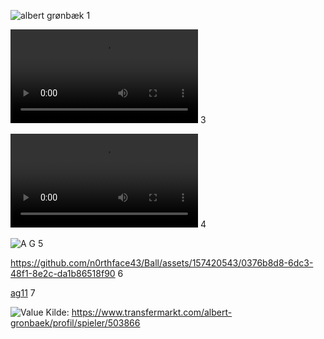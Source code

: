 


![albert grønbæk](https://github.com/n0rthface43/Ball/assets/157420543/fd7c3fec-7ee2-4c92-b248-c812be153671)
1

![albert_grønbæk](assets/images/albert-gronbaek18.mp4)
3

![ag](assets/images/albert-gronbaek18.mp4)
4

![A G](https://github.com/n0rthface43/Ball/assets/157420543/96258e07-bb1e-48a5-b818-744b0f2a9804)
5



https://github.com/n0rthface43/Ball/assets/157420543/0376b8d8-6dc3-48f1-8e2c-da1b86518f90
6

[ag11](assets/images/albert-grønbæk-en.mp4)
7

![Value](C:\Users\henri\Desktop\Ball\A.G.jpg)
Kilde:
https://www.transfermarkt.com/albert-gronbaek/profil/spieler/503866
